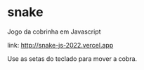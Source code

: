 # snake
Jogo da cobrinha em Javascript

link: http://snake-js-2022.vercel.app
 
Use as setas do teclado para mover a cobra.

